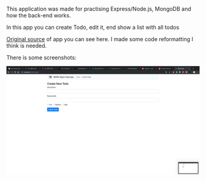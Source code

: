 This application was made for practising Express/Node.js, MongoDB and how the back-end works. </br>

In this app you can create Todo, edit it, end show a list with all todos </br>

[Original source](https://www.youtube.com/watch?v=qvBZevK1HPo&list=PL2dKqfImstaRbG8WIBkeHyV1ic5dyiEMj&index=1) of app you can see here. I made some code reformatting I think is needed. </br>

There is some screenshots: 

![Screenshot_1](https://github.com/ZZZZeta/mern-stack-todo/blob/master/screenshot_1.png)

